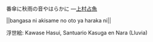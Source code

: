 番傘に秋雨の音やはらかに
—[上村占魚](https://ja.wikipedia.org/wiki/上村占魚)

||bangasa ni akisame no oto ya haraka ni||

浮世絵: Kawase Hasui, Santuario Kasuga en Nara (Lluvia)
